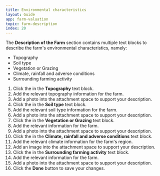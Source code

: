 ```yaml
---
title: Environmental characteristics
layout: Guide
app: farm-valuation
topic: farm-description
index: 20
---
```


The **Description of the Farm** section contains multiple text blocks to describe the farm's environmental characteristics, namely:

+ Topography
+ Soil type
+ Vegetation or Grazing
+ Climate, rainfall and adverse conditions
+ Surrounding farming activity

1. Click the in the **Topography** text block.
2. Add the relevant topography information for the farm.
3. Add a photo into the attachment space to support your description. 
1. Click the in the **Soil type** text block.
2. Add the relevant soil type information for the farm.
3. Add a photo into the attachment space to support your description.
1. Click the in the **Vegetation or Grazing** text block.
2. Add the relevant information for the farm.
3. Add a photo into the attachment space to support your description.
1. Click the in the **Climate, rainfall and adverse conditions** text block.
2. Add the relevant climate information for the farm's region.
3. Add an image into the attachment space to support your description.
1. Click the in the **Surrounding farming activity** text block.
2. Add the relevant information for the farm.
3. Add a photo into the attachment space to support your description. 
3. Click the **Done** button to save your changes.